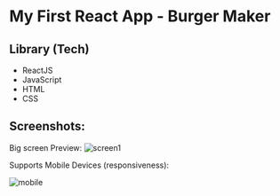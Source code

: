 # My First React App - Burger Maker

## Library (Tech)
- ReactJS
- JavaScript
- HTML
- CSS

## Screenshots:
Big screen Preview:
![screen1](https://i.ibb.co/W5x5Q9k/b1.png)

Supports Mobile Devices (responsiveness):

![mobile](https://i.ibb.co/DzQv9tJ/b2.png)
